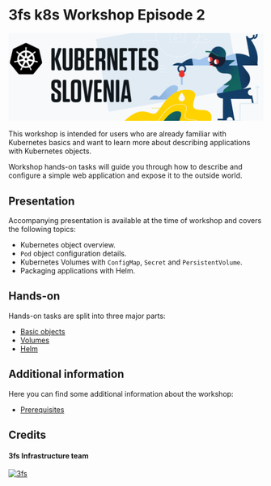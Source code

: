 # 3fs k8s Workshop Episode 2

![MobyKubernetes Slovenia](images/k8s_slovenia.png "Kubernetes Slovenia")

This workshop is intended for users who are already familiar with Kubernetes
basics and want to learn more about describing applications with Kubernetes
objects.

Workshop hands-on tasks will guide you through how to describe and configure a
simple web application and expose it to the outside world.

## Presentation

Accompanying presentation is available at the time of workshop and covers the
following topics:

* Kubernetes object overview.
* `Pod` object configuration details.
* Kubernetes Volumes with `ConfigMap`, `Secret` and `PersistentVolume`.
* Packaging applications with Helm.

## Hands-on

Hands-on tasks are split into three major parts:

* [Basic objects](./01_basic_objects/README.md)
* [Volumes](./02_volumes/README.md)
* [Helm](./03_helm/README.md)

## Additional information

Here you can find some additional information about the workshop:

* [Prerequisites](./00_prerequisites/README.md)

## Credits

#### 3fs Infrastructure team

[![3fs](https://avatars1.githubusercontent.com/u/4487831?s=65&v=4)](https://3fs.si)
